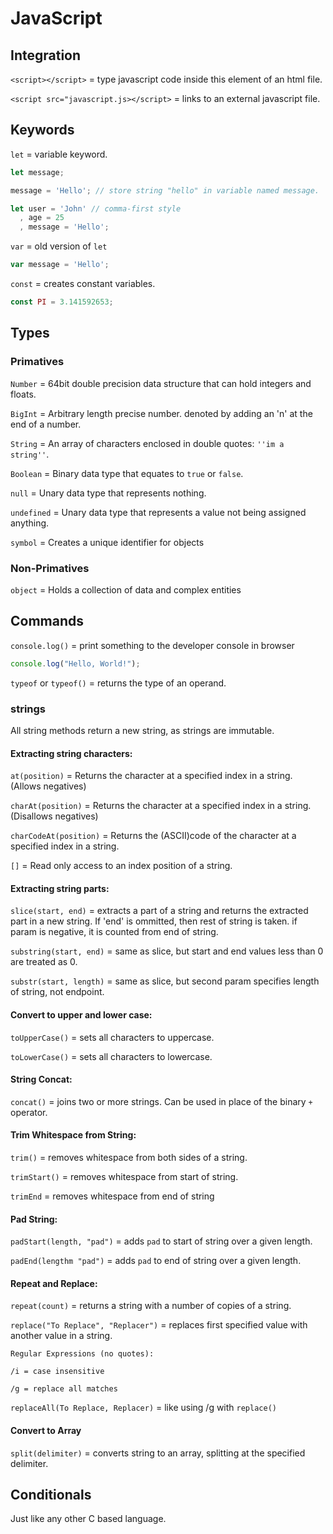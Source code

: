# JavaScript

## Integration

```<script></script>``` = type javascript code inside this element of an html file.

```<script src="javascript.js></script>``` = links to an external javascript file.

## Keywords

```let``` = variable keyword.

```js
let message;

message = 'Hello'; // store string "hello" in variable named message.

let user = 'John' // comma-first style
  , age = 25
  , message = 'Hello';
```

```var``` = old version of ```let```

```js
var message = 'Hello';
```

```const``` = creates constant variables.

```js
const PI = 3.141592653;
```

## Types

### Primatives

```Number``` = 64bit double precision data structure that can hold integers and floats.

```BigInt``` = Arbitrary length precise number.  denoted by adding an 'n' at the end of a number.

```String``` = An array of characters enclosed in double quotes: ```''im a string''```.

```Boolean``` = Binary data type that equates to ```true``` or  ```false```.

```null``` = Unary data type that represents nothing.

```undefined``` = Unary data type that represents a value not being assigned anything.

```symbol``` = Creates a unique identifier for objects

### Non-Primatives

```object``` = Holds a collection of data and complex entities

## Commands

```console.log()``` = print something to the developer console in browser

```js
console.log("Hello, World!");
```

```typeof``` or ```typeof()``` = returns the type of an operand.

### strings

All string methods return a new string, as strings are immutable.

#### Extracting string characters:

```at(position)``` = Returns the character at a specified index in a string. (Allows negatives)

```charAt(position)``` = Returns the character at a specified index in a string. (Disallows negatives)

```charCodeAt(position)``` = Returns the (ASCII)code of the character at a specified index in a string.

```[]``` = Read only access to an index position of a string.

#### Extracting string parts:

```slice(start, end)``` = extracts a part of a string and returns the extracted part in a new string.  If 'end' is ommitted, then rest of string is taken.  if param is negative, it is counted from end of string.

```substring(start, end)``` = same as slice, but start and end values less than 0 are treated as 0.

```substr(start, length)``` = same as slice, but second param specifies length of string, not endpoint.

#### Convert to upper and lower case:

```toUpperCase()``` = sets all characters to uppercase.

```toLowerCase()``` = sets all characters to lowercase.

#### String Concat:

```concat()``` = joins two or more strings.  Can be used in place of the binary ```+``` operator.

#### Trim Whitespace from String:

```trim()``` = removes whitespace from both sides of a string.

```trimStart()``` = removes whitespace from start of string.

```trimEnd``` = removes whitespace from end of string

#### Pad String:

```padStart(length, "pad")``` = adds ```pad``` to start of string over a given length.

```padEnd(lengthm "pad")``` = adds ```pad``` to end of string over a given length.

#### Repeat and Replace:

```repeat(count)``` = returns a string with a number of copies of a string.

```replace("To Replace", "Replacer")``` = replaces first specified value with another value in a string.

```
Regular Expressions (no quotes):

/i = case insensitive

/g = replace all matches
```

```replaceAll(To Replace, Replacer)``` = like using /g with ```replace()```

#### Convert to Array

```split(delimiter)``` = converts string to an array, splitting at the specified delimiter.

## Conditionals

Just like any other C based language.